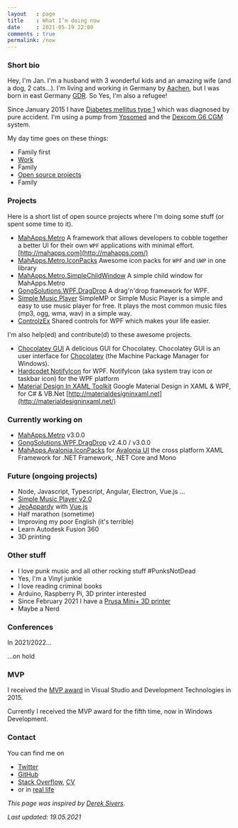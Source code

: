 ```yaml
---
layout   : page
title    : What I’m doing now
date     : 2021-05-19 22:00
comments : true
permalink: /now
---
```


### Short bio

Hey, I'm Jan. I'm a husband with 3 wonderful kids and an amazing wife (and a dog, 2 cats...). I'm living and working in Germany by [Aachen](https://goo.gl/maps/YVPxbSf9SA42), but I was born in east Germany [GDR](https://goo.gl/maps/Epnt9NBgNZp). So Yes, I'm also a refugee!

Since January 2015 I have [Diabetes mellitus type 1](https://en.wikipedia.org/wiki/Diabetes_mellitus_type_1) which was diagnosed by pure accident. I'm using a pump from [Ypsomed](https://www.ypsomed.com/) and the [Dexcom G6 CGM](https://www.dexcom.com/) system.

My day time goes on these things:

- Family first
- [Work](https://www.inform-software.com/)
- Family
- [Open source projects](https://github.com/)
- Family

### Projects

Here is a short list of open source projects where I'm doing some stuff (or spent some time to it).

- [MahApps.Metro](https://github.com/MahApps/MahApps.Metro) A framework that allows developers to cobble together a better UI for their own `WPF` applications with minimal effort. [http://mahapps.com](http://mahapps.com/)
- [MahApps.Metro.IconPacks](https://github.com/MahApps/MahApps.Metro.IconPacks) Awesome icon packs for `WPF` and `UWP` in one library
- [MahApps.Metro.SimpleChildWindow](https://github.com/punker76/MahApps.Metro.SimpleChildWindow) A simple child window for MahApps.Metro
- [GongSolutions.WPF.DragDrop](https://github.com/punker76/gong-wpf-dragdrop) A drag'n'drop framework for WPF.
- [Simple Music Player](https://github.com/punker76/simple-music-player) SimpleMP or Simple Music Player is a simple and easy to use music player for free. It plays the most common music files (mp3, ogg, wma, wav) in a simple way.
- [ControlzEx](https://github.com/ControlzEx) Shared controls for WPF which makes your life easier.

I'm also help(ed) and contribute(d) to these awesome projects.

- [Chocolatey GUI](https://github.com/chocolatey/ChocolateyGUI) A delicious GUI for Chocolatey. Chocolatey GUI is an user interface for [Chocolatey](https://chocolatey.org/) (the Machine Package Manager for Windows).
- [Hardcodet NotifyIcon](https://github.com/hardcodet/wpf-notifyicon) for WPF. NotifyIcon (aka system tray icon or taskbar icon) for the WPF platform
- [Material Design In XAML Toolkit](https://github.com/ButchersBoy/MaterialDesignInXamlToolkit) Google Material Design in XAML & WPF, for C# & VB.Net [http://materialdesigninxaml.net](http://materialdesigninxaml.net/)

### Currently working on

- [MahApps.Metro](https://github.com/MahApps/MahApps.Metro) v3.0.0
- [GongSolutions.WPF.DragDrop](https://github.com/punker76/gong-wpf-dragdrop) v2.4.0 / v3.0.0
- [MahApps.Avalonia.IconPacks](https://github.com/MahApps/MahApps.Metro.IconPacks) for [Avalonia UI](https://avaloniaui.net/) the cross platform XAML Framework for .NET Framework, .NET Core and Mono

### Future (ongoing projects)

- Node, Javascript, Typescript, Angular, Electron, Vue.js ...
- [Simple Music Player v2.0](https://github.com/punker76/simple-music-player)
- [JeoAppardy](https://github.com/jan-2/JeoAppardy) with [Vue.js](https://vuejs.org/)
- Half marathon (sometime)
- Improving my poor English (it's terrible)
- Learn Autodesk Fusion 360
- 3D printing

### Other stuff

- I love punk music and all other rocking stuff #PunksNotDead
- Yes, I'm a Vinyl junkie
- I love reading criminal books
- Arduino, Raspberry Pi, 3D printer interested
- Since February 2021 I have a [Prusa Mini+ 3D printer](https://www.prusaprinters.org/)
- Maybe a Nerd

### Conferences

In 2021/2022...

...on hold

### MVP

I received the [MVP award](https://mvp.microsoft.com/de-de/PublicProfile/5001905) in Visual Studio and Development Technologies in 2015.

Currently I received the MVP award for the fifth time, now in Windows Development.

### Contact

You can find me on

- [Twitter](https://twitter.com/punker76)
- [GitHub](https://github.com/punker76)
- [Stack Overflow](http://stackoverflow.com/users/920384/punker76?tab=profile), [CV](http://stackoverflow.com/cv/punker76)
- or in [real life](https://en.wikipedia.org/wiki/Real_life)

_This page was inspired by [Derek Sivers](https://sivers.org/nowff)._

_Last updated: 19.05.2021_
